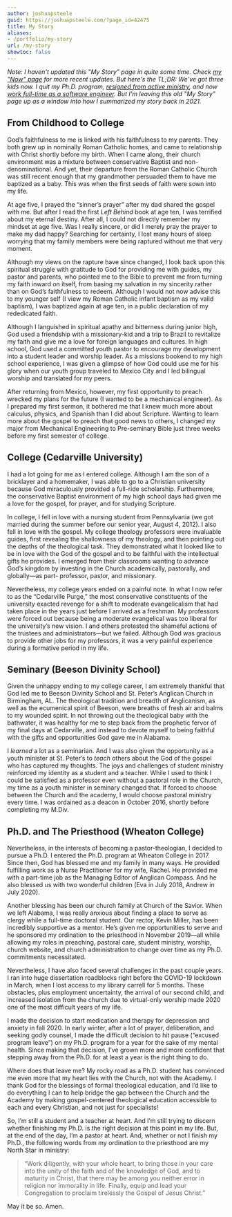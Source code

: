 ```yaml
---
author: joshuapsteele
guid: https://joshuapsteele.com/?page_id=42475
title: My Story
aliases:
- /portfolio/my-story
url: /my-story
showtoc: false
---
```

_Note: I haven't updated this "My Story" page in quite some time. Check [my "Now" page](/now/) for more recent updates. But here's the TL;DR: We've got three kids now. I quit my Ph.D. program, [resigned from active ministry](/im-resigning-from-ordained-ministry-in-the-anglican-church-in-north-america/), and now [work full-time as a software engineer](/my-coding-bootcamp-journey-how-a-pastor-became-a-programmer/). But I'm leaving this old "My Story" page up as a window into how I summarized my story back in 2021._

## From Childhood to College

God’s faithfulness to me is linked with his faithfulness to my parents. They both grew up in nominally Roman Catholic homes, and came to relationship with Christ shortly before my birth. When I came along, their church environment was a mixture between conservative Baptist and non-denominational. And yet, their departure from the Roman Catholic Church was still recent enough that my grandmother persuaded them to have me baptized as a baby. This was when the first seeds of faith were sown into my life.

At age five, I prayed the “sinner’s prayer” after my dad shared the gospel with me. But after I read the first _Left Behind_ book at age ten, I was terrified about my eternal destiny. After all, I could not directly remember my mindset at age five. Was I really sincere, or did I merely pray the prayer to make my dad happy? Searching for certainty, I lost many hours of sleep worrying that my family members were being raptured without me that very moment.

Although my views on the rapture have since changed, I look back upon this spiritual struggle with gratitude to God for providing me with guides, my pastor and parents, who pointed me to the Bible to prevent me from turning my faith inward on itself, from basing my salvation in my sincerity rather than on God’s faithfulness to redeem. Although I would not now advise this to my younger self (I view my Roman Catholic infant baptism as my valid baptism), I was baptized again at age ten, in a public declaration of my rededicated faith.

Although I languished in spiritual apathy and bitterness during junior high, God used a friendship with a missionary-kid and a trip to Brazil to revitalize my faith and give me a love for foreign languages and cultures. In high school, God used a committed youth pastor to encourage my development into a student leader and worship leader. As a missions bookend to my high school experience, I was given a glimpse of how God could use me for his glory when our youth group traveled to Mexico City and I led bilingual worship and translated for my peers.

After returning from Mexico, however, my first opportunity to preach wrecked my plans for the future (I wanted to be a mechanical engineer). As I prepared my first sermon, it bothered me that I knew much more about calculus, physics, and Spanish than I did about Scripture. Wanting to learn more about the gospel to preach that good news to others, I changed my major from Mechanical Engineering to Pre-seminary Bible just three weeks before my first semester of college.

## College (Cedarville University)

I had a lot going for me as I entered college. Although I am the son of a bricklayer and a homemaker, I was able to go to a Christian university because God miraculously provided a full-ride scholarship. Furthermore, the conservative Baptist environment of my high school days had given me a love for the gospel, for prayer, and for studying Scripture.

In college, I fell in love with a nursing student from Pennsylvania (we got married during the summer before our senior year, August 4, 2012). I also fell in love with the gospel. My college theology professors were invaluable guides, first revealing the shallowness of my theology, and then pointing out the depths of the theological task. They demonstrated what it looked like to be in love with the God of the gospel and to be faithful with the intellectual gifts he provides. I emerged from their classrooms wanting to advance God’s kingdom by investing in the Church academically, pastorally, and globally—as part- professor, pastor, and missionary.

Nevertheless, my college years ended on a painful note. In what I now refer to as the “Cedarville Purge,” the most conservative constituents of the university exacted revenge for a shift to moderate evangelicalism that had taken place in the years just before I arrived as a freshman. My professors were forced out because being a moderate evangelical was too liberal for the university’s new vision. I and others protested the shameful actions of the trustees and administrators—but we failed. Although God was gracious to provide other jobs for my professors, it was a very painful experience during a formative period in my life.

## Seminary (Beeson Divinity School)

Given the unhappy ending to my college career, I am extremely thankful that God led me to Beeson Divinity School and St. Peter’s Anglican Church in Birmingham, AL. The theological tradition and breadth of Anglicanism, as well as the ecumenical spirit of Beeson, were breaths of fresh air and balms to my wounded spirit. In not throwing out the theological baby with the bathwater, it was healthy for me to step back from the prophetic fervor of my final days at Cedarville, and instead to devote myself to being faithful with the gifts and opportunities God gave me in Alabama.

I _learned_ a lot as a seminarian. And I was also given the opportunity as a youth minister at St. Peter’s to _teach_ others about the God of the gospel who has captured my thoughts. The joys and challenges of student ministry reinforced my identity as a student and a teacher. While I used to think I could be satisfied as a professor even without a pastoral role in the Church, my time as a youth minister in seminary changed that. If forced to choose between the Church and the academy, I would choose pastoral ministry every time. I was ordained as a deacon in October 2016, shortly before completing my M.Div.

## Ph.D. and The Priesthood (Wheaton College)

Nevertheless, in the interests of becoming a pastor-theologian, I decided to pursue a Ph.D. I entered the Ph.D. program at Wheaton College in 2017. Since then, God has blessed me and my family in many ways. He provided fulfilling work as a Nurse Practitioner for my wife, Rachel. He provided me with a part-time job as the Managing Editor of Anglican Compass. And he also blessed us with two wonderful children (Eva in July 2018, Andrew in July 2020).

Another blessing has been our church family at Church of the Savior. When we left Alabama, I was really anxious about finding a place to serve as clergy while a full-time doctoral student. Our rector, Kevin Miller, has been incredibly supportive as a mentor. He’s given me opportunities to serve and he sponsored my ordination to the priesthood in November 2019—all while allowing my roles in preaching, pastoral care, student ministry, worship, church website, and church administration to change over time as my Ph.D. commitments necessitated.

Nevertheless, I have also faced several challenges in the past couple years. I ran into huge dissertation roadblocks right before the COVID-19 lockdown in March, when I lost access to my library carrell for 5 months. These obstacles, plus employment uncertainty, the arrival of our second child, and increased isolation from the church due to virtual-only worship made 2020 one of the most difficult years of my life.

I made the decision to start medication and therapy for depression and anxiety in fall 2020. In early winter, after a lot of prayer, deliberation, and seeking godly counsel, I made the difficult decision to hit pause (“excused program leave”) on my Ph.D. program for a year for the sake of my mental health. Since making that decision, I’ve grown more and more confident that stepping away from the Ph.D. for at least a year is the right thing to do.

Where does that leave me? My rocky road as a Ph.D. student has convinced me even more that my heart lies with the Church, not with the Academy. I thank God for the blessings of formal theological education, and I’d like to do everything I can to help bridge the gap between the Church and the Academy by making gospel-centered theological education accessible to each and every Christian, and not just for specialists!

So, I’m still a student and a teacher at heart. And I’m still trying to discern whether finishing my Ph.D. is the right decision at this point in my life. But, at the end of the day, I’m a pastor at heart. And, whether or not I finish my Ph.D., the following words from my ordination to the priesthood are my North Star in ministry:

> “Work diligently, with your whole heart, to bring those in your care into the unity of the faith and of the knowledge of God, and to maturity in Christ, that there may be among you neither error in religion nor immorality in life. Finally, equip and lead your Congregation to proclaim tirelessly the Gospel of Jesus Christ.”

May it be so. Amen.
